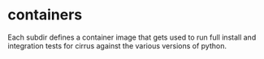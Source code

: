 # containers

Each subdir defines a container image that gets used to run full install and integration tests for cirrus against the various versions of python. 